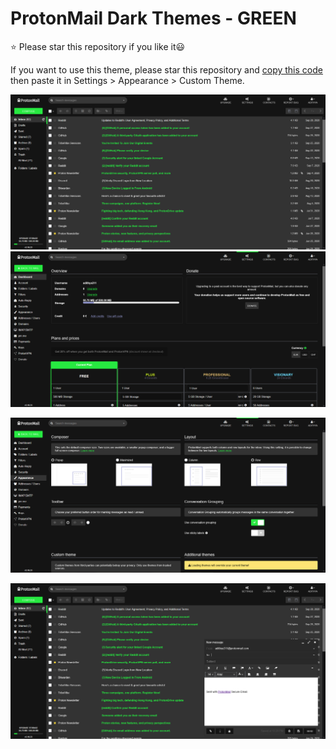 # ProtonMail Dark Themes - GREEN
⭐ Please star this repository if you like it😃

If you want to use this theme, please star this repository and [copy this code](https://raw.githubusercontent.com/AkhileshAdithya/ProtonMail-Dark-Themes/master/green-protonmail-dark-theme/green-protonmail-dark-theme.css) then paste it in Settings > Appearance > Custom Theme.


<p align="center"><img src="https://raw.githubusercontent.com/AkhileshAdithya/ProtonMail-Dark-Themes/master/green-protonmail-dark-theme/preview-images/preview.png"><AkhileshAdithya
<p align="center"><img src="https://raw.githubusercontent.com/AkhileshAdithya/ProtonMail-Dark-Themes/master/green-protonmail-dark-theme/preview-images/preview1.png"><br></p>
<p align="center"><img src="https://raw.githubusercontent.com/AkhileshAdithya/ProtonMail-Dark-Themes/master/green-protonmail-dark-theme/preview-images/preview2.png"><br></p>
<p align="center"><img src="https://raw.githubusercontent.com/AkhileshAdithya/ProtonMail-Dark-Themes/master/green-protonmail-dark-theme/preview-images/preview3.png"><br></p>
